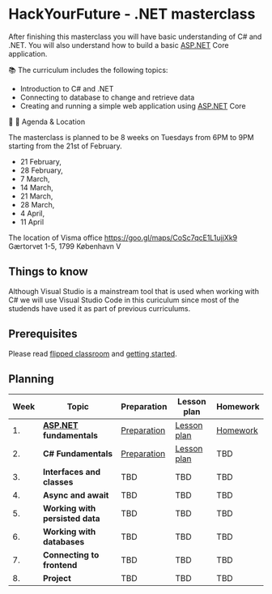 # HackYourFuture - .NET masterclass

After finishing this masterclass you will have basic understanding of C# and .NET. You will also understand how to build a basic [ASP.NET](http://ASP.NET) Core application.

📚 The curriculum includes the following topics:

- Introduction to C# and .NET
- Connecting to database to change and retrieve data
- Creating and running a simple web application using [ASP.NET](http://ASP.NET) Core

📅 🏬 Agenda & Location

The masterclass is planned to be 8 weeks on Tuesdays from 6PM to 9PM starting from the 21st of February.

- 21 February,
- 28 February,
- 7 March,
- 14 March,
- 21 March,
- 28 March,
- 4 April,
- 11 April

The location of Visma office https://goo.gl/maps/CoSc7qcE1L1ujjXk9
Gærtorvet 1-5, 1799 København V

## Things to know

Although Visual Studio is a mainstream tool that is used when working with C# we will use Visual Studio Code in this curiculum since most of the studends have used it as part of previous curriculums.

## Prerequisites

Please read [flipped classroom](FLIPPED_CLASSROOM.md) and [getting started](getting-started.md).

## Planning

| Week | Topic                                       | Preparation                         | Lesson plan                         | Homework                      |
| ---- | ------------------------------------------- | ----------------------------------- | ----------------------------------- | ----------------------------- |
| 1.   | **[ASP.NET](http://asp.net/) fundamentals** | [Preparation](week1/preparation.md) | [Lesson plan](week1/lesson-plan.md) | [Homework](week1/homework.md) |
| 2.   | **C# Fundamentals**                         | [Preparation](week2/preparation.md)                                 | [Lesson plan](week2/lesson-plan.md)                                 | TBD                           |
| 3.   | **Interfaces and classes**                  | TBD                                 | TBD                                 | TBD                           |
| 4.   | **Async and await**                         | TBD                                 | TBD                                 | TBD                           |
| 5.   | **Working with persisted data**             | TBD                                 | TBD                                 | TBD                           |
| 6.   | **Working with databases**                  | TBD                                 | TBD                                 | TBD                           |
| 7.   | **Connecting to frontend**                  | TBD                                 | TBD                                 | TBD                           |
| 8.   | **Project**                                 | TBD                                 | TBD                                 | TBD                           |

